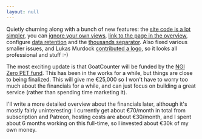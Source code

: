 ```yaml
---
layout: null
---
```


Quietly churning along with a bunch of new features: the [site code is a lot
simpler][122], you can [ignore your own views][128], [link to the page in the
overview][138], configure [data retention][134] and the [thousands
separator][132]. Also fixed various smaller issues, and Lukas Murdock
[contributed a logo][139], so it looks all professional and stuff :-)

The most exciting update is that GoatCounter will be funded by the [NGI Zero PET
fund][pet]. This has been in the works for a while, but things are close to
being finalized. This will give me €25,000 so I won't have to worry too much
about the financials for a while, and can just focus on building a great service
(rather than spending time marketing it).

I'll write a more detailed overview about the financials later, although it's
mostly fairly uninteresting: I currently get about €70/month in total from
subscription and Patreon, hosting costs are about €30/month, and I spent about 6
months working on this full-time, so I invested about €30k of my own money.


[pet]: https://nlnet.nl/PET/
[132]: https://github.com/zgoat/goatcounter/pull/132
[134]: https://github.com/zgoat/goatcounter/pull/134
[122]: https://github.com/zgoat/goatcounter/pull/122
[128]: https://github.com/zgoat/goatcounter/pull/128
[138]: https://github.com/zgoat/goatcounter/pull/138
[139]: https://github.com/zgoat/goatcounter/pull/139
